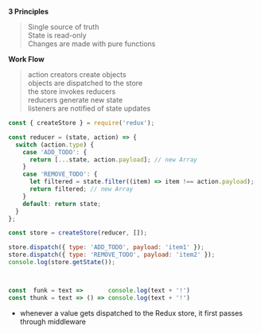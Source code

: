 **3 Principles**

> Single source of truth  
> State is read-only  
> Changes are made with pure functions  

**Work Flow**
> action creators create objects  
> objects are dispatched to the store  
> the store invokes reducers  
> reducers generate new state  
> listeners are notified of state updates  

```js
const { createStore } = require('redux');

const reducer = (state, action) => {
  switch (action.type) {
    case 'ADD_TODO': {
      return [...state, action.payload]; // new Array
    }
    case 'REMOVE_TODO': {
      let filtered = state.filter((item) => item !== action.payload);
      return filtered; // new Array
    }
    default: return state;
  }
};

const store = createStore(reducer, []);

store.dispatch({ type: 'ADD_TODO', payload: 'item1' });
store.dispatch({ type: 'REMOVE_TODO', payload: 'item2' });
console.log(store.getState());



const  funk = text =>       console.log(text + '!')
const thunk = text => () => console.log(text + '!')


```


- whenever a value gets dispatched to the Redux store, it first passes through middleware
